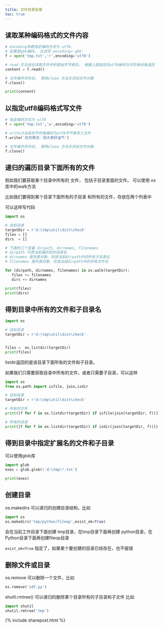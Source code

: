 ```yaml
---
title: 文件目录处理
toc: true
---
```


## 读取某种编码格式的文件内容

```py
# encoding参数指定编码方式为 utf8，
# 如果是gbk编码， 应该写 encoding='gbk'
f = open('tmp.txt','r',encoding='utf8')

# read 方法会在读取文件中的原始字节串后， 根据上面指定的utf8解码为字符串对象返回
content = f.read()

# 文件操作完毕后， 使用close 方法关闭该文件对象
f.close()

print(content)
```

## 以指定utf8编码格式写文件

```py
# 指定编码方式为 utf8
f = open('tmp.txt','w',encoding='utf8')

# write方法会将字符串编码为utf8字节串写入文件
f.write('白月黑羽：祝大家好运气')

# 文件操作完毕后， 使用close 方法关闭该文件对象
f.close()
```


## 递归的遍历目录下面所有的文件

假如我们要获取某个目录中所有的 文件， 包括子目录里面的文件。 
可以使用  os库中的walk方法

比如我们要得到某个目录下面所有的子目录 和所有的文件，存放在两个列表中

可以这样写代码


```py
import os

# 目标目录
targetDir = r'd:\tmp\util\dist\check'
files = []
dirs  = []

# 下面的三个变量 dirpath, dirnames, filenames
# dirpath 代表当前遍历到的目录名
# dirnames 是列表对象，存放当前dirpath中的所有子目录名
# filenames 是列表对象，存放当前dirpath中的所有文件名

for (dirpath, dirnames, filenames) in os.walk(targetDir):
   files += filenames
   dirs += dirnames

print(files)
print(dirs)
```



## 得到目录中所有的文件和子目录名

```py
import os

# 目标目录
targetDir = r'd:\tmp\util\dist\check'


files =  os.listdir(targetDir)
print(files)
```

listdir返回的是该目录下面所有的文件和子目录。

如果我们只需要获取目录中所有的文件，或者只需要子目录，可以这样

```py
import os
from os.path import isfile, join,isdir

# 目标目录
targetDir = r'd:\tmp\util\dist\check'

# 所有的文件
print([f for f in os.listdir(targetDir) if isfile(join(targetDir, f))])

# 所有的目录
print([f for f in os.listdir(targetDir) if isdir(join(targetDir, f))])
```


## 得到目录中指定扩展名的文件和子目录

可以使用glob库

```py
import glob
exes = glob.glob(r'd:\tmp\*.txt')

print(exes)
```


## 创建目录

os.makedirs 可以递归的创建目录结构，比如

```py
import os
os.makedirs('tmp/python/fileop',exist_ok=True)
```

会在当前工作目录下面创建 tmp目录，在tmp目录下面再创建 python目录，在Python目录下面再创建fileop目录

 ```exist_ok=True```  指定了，如果某个要创建的目录已经存在，也不报错

## 删除文件或目录

os.remove 可以删除一个文件，比如

```py
os.remove('sdf.py')
```

shutil.rmtree() 可以递归的删除某个目录所有的子目录和子文件
比如

```py
import shutil
shutil.rmtree('tmp')
```




{% include sharepost.html %}